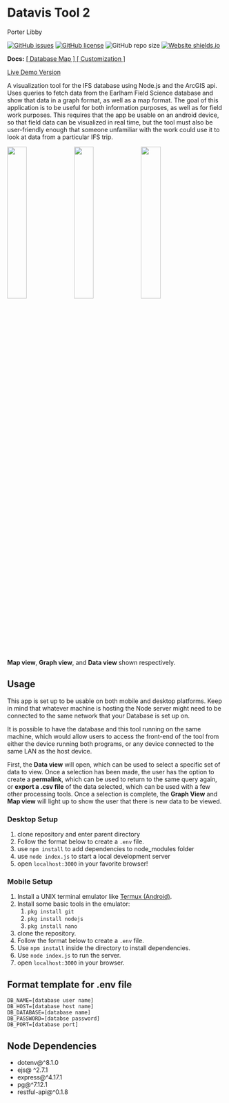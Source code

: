 # Datavis Tool 2

Porter Libby

[![GitHub issues](https://img.shields.io/github/issues/probably-not-porter/datavis)](https://github.com/probably-not-porter/datavis/issues)
[![GitHub license](https://img.shields.io/github/license/probably-not-porter/datavis)](https://github.com/probably-not-porter/datavis/blob/master/LICENSE)
![GitHub repo size](https://img.shields.io/github/repo-size/probably-not-porter/datavis)
[![Website shields.io](https://img.shields.io/website-up-down-green-red/http/shields.io.svg)](http://cluster.earlham.edu:9900/)

**Docs:**
[ [ Database Map ] ](docs/DATABASE.md) [ [ Customization ] ](docs/CUSTOM.md)


[ Live Demo Version ](http://cluster.earlham.edu:9900/)



A visualization tool for the IFS database using Node.js and the ArcGIS api. Uses queries to fetch data from the Earlham Field Science database and show that data in a graph format, as well as a map format. The goal of this application is to be useful for both information purposes, as well as for field work purposes. This requires that the app be usable on an android device, so that field data can be visualized in real time, but the tool must also be user-friendly enough that someone unfamiliar with the work could use it to look at data from a particular IFS trip.

<div style='display: inline'>
    <image width='30%' src="https://i.ibb.co/XYzb6Gh/Screenshot-20191126-193944.jpg"></image>
    <image width='30%' src="https://i.ibb.co/3CSJsL8/Screenshot-20191126-193902.jpg"></image>
    <image width='30%' src="https://i.ibb.co/HNJ51Hz/Screenshot-20191126-193845.jpg"></image>
</div>

**Map view**, **Graph view**, and **Data view** shown respectively.

## Usage
This app is set up to be usable on both mobile and desktop platforms. Keep in mind that whatever machine is hosting the Node server might need to be connected to the same network that your Database is set up on. 

It is possible to have the database and this tool running on the same machine, which would allow users to access the front-end of the tool from either the device running both programs, or any device connected to the same LAN as the host device.

First, the <strong>Data view</strong> will open, which can be used to select a specific set of data to view. Once a selection has been made, the user has the option to create a <strong>permalink</strong>, which can be used to return to the same query again, or <strong>export a .csv file</strong> of the data selected, which can be used with a few other processing tools. Once a selection is complete, the <strong>Graph View</strong> and <strong>Map view</strong> will light up to show the user that there is new data to be viewed.


### Desktop Setup
1. clone repository and enter parent directory
2. Follow the format below to create a `.env` file.
3. use `npm install` to add dependencies to node_modules folder
4. use `node index.js` to start a local development server
5. open `localhost:3000` in your favorite browser!

### Mobile Setup
1. Install a UNIX terminal emulator like [Termux (Android)](https://play.google.com/store/apps/details?id=com.termux&hl=en_US).
2. Install some basic tools in the emulator:
    1. ```pkg install git```
    2. ```pkg install nodejs```
    3. ```pkg install nano```
4. clone the repository.
3. Follow the format below to create a `.env` file.
4. Use `npm install` inside the directory to install dependencies.
5. Use `node index.js` to run the server.
6. open `localhost:3000` in your browser.

## Format template for .env file

```
DB_NAME=[database user name]
DB_HOST=[database host name]
DB_DATABASE=[database name]
DB_PASSWORD=[databse password]
DB_PORT=[database port]
```

## Node Dependencies
- dotenv@^8.1.0
- ejs@ ^2.7.1
- express@^4.17.1
- pg@^7.12.1
- restful-api@^0.1.8

